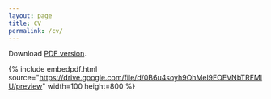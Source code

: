```yaml
---
layout: page
title: CV
permalink: /cv/
---
```


Download [PDF version](/images/cv_sdaza.pdf). 

<!-- The PDF should be embedded underneath -- uses Google Docs for embedding and works if the PDF is on dropbox. Works sporadically if PDF is elsewhere too. -->

{% include embedpdf.html source="https://drive.google.com/file/d/0B6u4soyh9OhMel9FOEVNbTRFMlU/preview" width=100 height=800 %}

